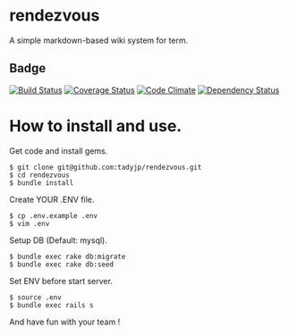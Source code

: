 rendezvous
==========

A simple markdown-based wiki system for term.

## Badge
[![Build Status](https://travis-ci.org/tadyjp/rendezvous.png)](https://travis-ci.org/tadyjp/rendezvous)
[![Coverage Status](https://coveralls.io/repos/tadyjp/rendezvous/badge.png)](https://coveralls.io/r/tadyjp/rendezvous)
[![Code Climate](https://codeclimate.com/github/tadyjp/rendezvous.png)](https://codeclimate.com/github/tadyjp/rendezvous)
[![Dependency Status](https://gemnasium.com/tadyjp/rendezvous.png)](https://gemnasium.com/tadyjp/rendezvous)

# How to install and use.

Get code and install gems.

```
$ git clone git@github.com:tadyjp/rendezvous.git
$ cd rendezvous
$ bundle install
```

Create YOUR .ENV file.

```
$ cp .env.example .env
$ vim .env
```

Setup DB (Default: mysql).

```
$ bundle exec rake db:migrate
$ bundle exec rake db:seed
```

Set ENV before start server.

```
$ source .env
$ bundle exec rails s
```

And have fun with your team !
